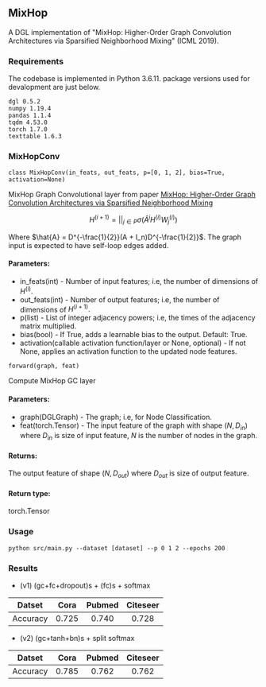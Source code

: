 ## MixHop
A DGL implementation of "MixHop: Higher-Order Graph Convolution Architectures via Sparsified Neighborhood Mixing" (ICML 2019).

### Requirements
The codebase is implemented in Python 3.6.11. package versions used for devalopment are just below.

```
dgl 0.5.2
numpy 1.19.4
pandas 1.1.4
tqdm 4.53.0
torch 1.7.0
texttable 1.6.3
```

### MixHopConv

```
class MixHopConv(in_feats, out_feats, p=[0, 1, 2], bias=True, activation=None)
```

MixHop Graph Convolutional layer from paper [MixHop: Higher-Order Graph Convolution Architectures via Sparsified Neighborhood Mixing](https://arxiv.org/abs/1905.00067)

$$ H^{(i + 1)} = ||_{j \in P} \sigma(\hat{A}^j H^{(i)} W_j^{(i)}) $$

Where $\hat{A} = D^{-\frac{1}{2}}(A + I_n)D^{-\frac{1}{2}}$. The graph input is expected to have self-loop edges added.

#### Parameters:
* in_feats(int) - Number of input features; i.e, the number of dimensions of $H^{(i)}$.
* out_feats(int) - Number of output features; i.e, the number of dimensions of $H^{(i + 1)}.$
* p(list) - List of integer adjacency powers; i.e, the times of the adjacency matrix multiplied.
* bias(bool) - If True, adds a learnable bias to the output. Default: True.
* activation(callable activation function/layer or None, optional) - If not None, applies an activation function to the updated node features.

```
forward(graph, feat)
```
Compute MixHop GC layer

#### Parameters:
* graph(DGLGraph) - The graph; i.e, for Node Classification.
* feat(torch.Tensor) - The input feature of the graph with shape $(N, D_{in})$ where $D_{in}$ is size of input feature, $N$ is the number of nodes in the graph.

#### Returns:
The output feature of shape $(N, D_{out})$ where $D_{out}$ is size of output feature.

#### Return type:
torch.Tensor

### Usage

```
python src/main.py --dataset [dataset] --p 0 1 2 --epochs 200
```

### Results

* (v1) (gc+fc+dropout)s + (fc)s + softmax

| Datset | Cora | Pubmed | Citeseer |
| :-: | :-: | :-: | :-: |
| Accuracy | 0.725 | 0.740 | 0.728 |

* (v2) (gc+tanh+bn)s + split softmax

| Datset | Cora | Pubmed | Citeseer |
| :-: | :-: | :-: | :-: |
| Accuracy | 0.785 | 0.762 | 0.762 |

